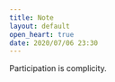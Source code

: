 ```yaml
---
title: Note
layout: default
open_heart: true
date: 2020/07/06 23:30
---
```


Participation is complicity.
